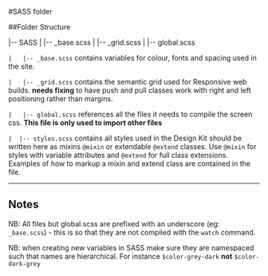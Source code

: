 #SASS folder

##Folder Structure

  |-- SASS
  |   |-- _base.scss
  |   |-- _grid.scss
  |   |-- global.scss


`|   |-- _base.scss` contains variables for colour, fonts and spacing used in the site.


`|   |-- _grid.scss` contains the semantic grid used for Responsive web builds.
**needs fixing** to have push and pull classes work with right and left positioning rather than margins.

`|   |-- global.scss` references all the files it needs to compile the screen css.
**This file is only used to import other files**

`|  |-- styles.scss` contains all styles used in the Design Kit should be written here as mixins `@mixin` or extendable `@extend` classes. Use `@mixin` for styles with variable attributes and `@extend` for full class extensions. Examples of how to markup a mixin and extend class are contained in the file.


_______
## Notes

NB: All files but global.scss are prefixed with an underscore (eg: `_base.scss`) - this is so that they are not compiled with the `watch` command.

NB: when creating new variables in SASS make sure they are namespaced such that names are hierarchical. For instance `$color-grey-dark` **not** `$color-dark-grey`